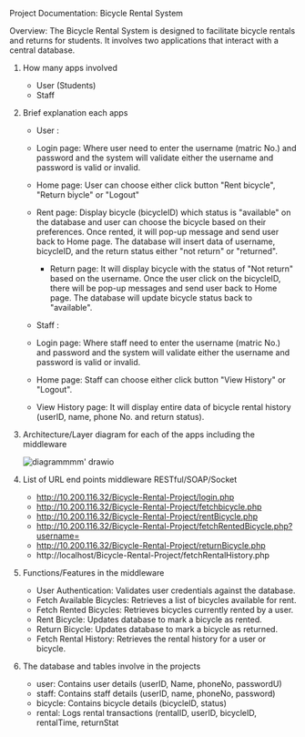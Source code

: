Project Documentation: Bicycle Rental System

Overview:
The Bicycle Rental System is designed to facilitate bicycle rentals and returns for students. It involves two applications that interact with a central database.

1. How many apps involved
	- User (Students)
	- Staff

2. Brief explanation each apps 
	- User :
	- Login page: Where user need to enter the username (matric No.) and password and the system will validate either the username and password is valid or invalid.
	- Home page: User can choose either click button "Rent bicycle", "Return biycle" or "Logout"
	- Rent page: Display bicycle (bicycleID) which status is "available" on the database and user can choose the bicycle based on their preferences. Once rented, it will pop-up message and send user back to Home page. The database will insert data of username, bicycleID, and the return status either "not return" or "returned".
		- Return page: It will display bicycle with the status of "Not return" based on the username. Once the user click on the bicycleID, there will be pop-up messages and send user back to Home page. The database will update bicycle status back to "available".

	- Staff :
	- Login page: Where staff need to enter the username (matric No.) and password and the system will validate either the username and password 		  is valid or invalid.
	- Home page: Staff can choose either click button "View History" or "Logout".
	- View History page: It will display entire data of bicycle rental history (userID, name, phone No. and return status).


3. Architecture/Layer diagram for each of the apps including the middleware
   
   ![diagrammmm' drawio](https://github.com/user-attachments/assets/05a427c2-046d-4fc7-84ec-bfaa86299c65)
   

5. List of URL end points middleware RESTful/SOAP/Socket
	- http://10.200.116.32/Bicycle-Rental-Project/login.php
 	- http://10.200.116.32/Bicycle-Rental-Project/fetchbicycle.php
 	- http://10.200.116.32/Bicycle-Rental-Project/rentBicycle.php
 	- http://10.200.116.32/Bicycle-Rental-Project/fetchRentedBicycle.php?username=
 	- http://10.200.116.32/Bicycle-Rental-Project/returnBicycle.php
 	- http://localhost/Bicycle-Rental-Project/fetchRentalHistory.php

5. Functions/Features in the middleware
	- User Authentication: Validates user credentials against the database.
 	- Fetch Available Bicycles: Retrieves a list of bicycles available for rent.
 	- Fetch Rented Bicycles: Retrieves bicycles currently rented by a user.
 	- Rent Bicycle: Updates database to mark a bicycle as rented.
 	- Return Bicycle: Updates database to mark a bicycle as returned.
 	- Fetch Rental History: Retrieves the rental history for a user or bicycle.


7. The database and tables involve in the projects
	- user: Contains user details (userID, Name, phoneNo, passwordU)
 	- staff: Contains staff details (userID, name, phoneNo, password)
 	- bicycle: Contains bicycle details (bicycleID, status)
 	- rental: Logs rental transactions (rentalID, userID, bicycleID, rentalTime, returnStat

